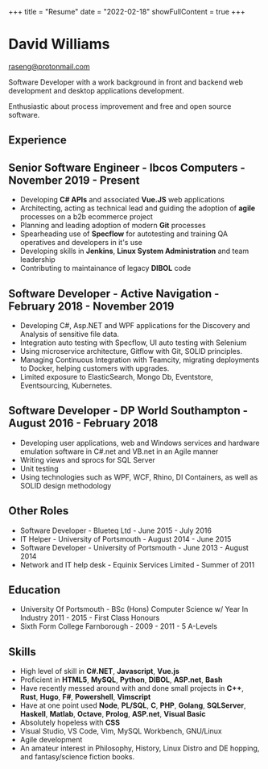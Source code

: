 +++
title = "Resume"
date = "2022-02-18"
showFullContent = true
+++

# David Williams

raseng@protonmail.com 

Software Developer with a work background in front and backend web development and desktop applications development.

Enthusiastic about process improvement and free and open source software.

## Experience

## Senior Software Engineer - Ibcos Computers - November 2019 - Present
* Developing __C# APIs__ and associated __Vue.JS__ web applications
* Architecting, acting as technical lead and guiding the adoption of __agile__ processes on a b2b ecommerce project
* Planning and leading adoption of modern __Git__ processes
* Spearheading use of __Specflow__ for autotesting and training QA operatives and developers in it's use
* Developing skills in __Jenkins__, __Linux System Administration__ and team leadership
* Contributing to maintainance of legacy __DIBOL__ code

## Software Developer - Active Navigation - February 2018 - November 2019
* Developing C#, Asp.NET and WPF applications for the Discovery and Analysis of sensitive file data.
* Integration auto testing with Specflow, UI auto testing with Selenium
* Using microservice architecture, Gitflow with Git, SOLID principles.
* Managing Continuous Integration with Teamcity, migrating deployments to Docker, helping customers with upgrades.
* Limited exposure to ElasticSearch, Mongo Db, Eventstore, Eventsourcing, Kubernetes.

## Software Developer - DP World Southampton - August 2016 - February 2018
* Developing user applications, web and Windows services and hardware emulation software in C#.net and VB.net in an Agile manner
* Writing views and sprocs for SQL Server
* Unit testing
* Using technologies such as WPF, WCF, Rhino, DI Containers, as well as SOLID design methodology

## Other Roles
* Software Developer - Blueteq Ltd - June 2015 - July 2016
* IT Helper - University of Portsmouth - August 2014 - June 2015
* Software Developer - University of Portsmouth - June 2013 - August 2014
* Network and IT help desk -  Equinix Services Limited - Summer of 2011

## Education
* University Of Portsmouth - BSc (Hons) Computer Science w/ Year In Industry 2011 - 2015 - First Class Honours
* Sixth Form College Farnborough - 2009 - 2011 - 5 A-Levels

## Skills

* High level of skill in __C#.NET__, __Javascript__, __Vue.js__
* Proficient in __HTML5__, __MySQL__, __Python__, __DIBOL__, __ASP.net__, __Bash__
* Have recently messed around with and done small projects in __C++__, __Rust__, __Hugo__, __F#__, __Powershell__, __Vimscript__
* Have at one point used __Node__, __PL/SQL__, __C__, __PHP__, __Golang__, __SQLServer__, __Haskell__, __Matlab__, __Octave__, __Prolog__, __ASP.net__, __Visual Basic__
* Absolutely hopeless with __CSS__
* Visual Studio, VS Code, Vim, MySQL Workbench, GNU/Linux 
* Agile development
* An amateur interest in Philosophy, History, Linux Distro and DE hopping, and fantasy/science fiction books.

